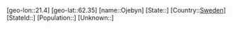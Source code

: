 ﻿---
location: [62.35,21.4]
type: City
tags:
- geo/City


SpocWebEntityId: 33082
isDeleted: false
confidential: public

---
[geo-lon::21.4]
[geo-lat::62.35]
[name::Ojebyn]
[State::]
[Country::[Sweden](geo/Continent/Europe/Sweden.md)]
[StateId::]
[Population::]
[Unknown::]

